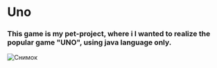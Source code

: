# Uno
### This game is my pet-project, where i I wanted to realize the popular game "UNO", using java language only.
![Снимок](https://user-images.githubusercontent.com/22475341/55879476-65608080-5ba7-11e9-946d-89c6bf43884e.JPG)
